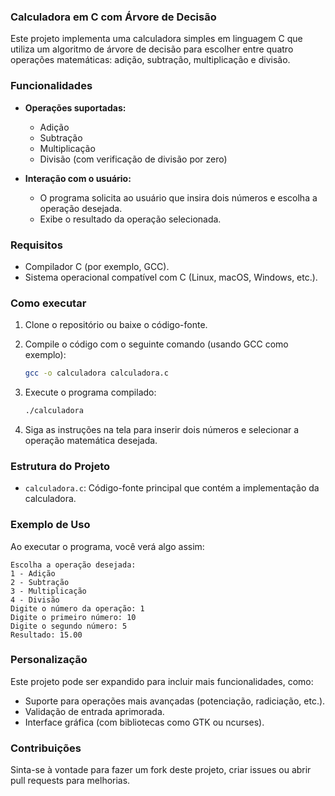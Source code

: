 ### Calculadora em C com Árvore de Decisão

Este projeto implementa uma calculadora simples em linguagem C que utiliza um algoritmo de árvore de decisão para escolher entre quatro operações matemáticas: adição, subtração, multiplicação e divisão.

### Funcionalidades

- **Operações suportadas:**
  - Adição
  - Subtração
  - Multiplicação
  - Divisão (com verificação de divisão por zero)
  
- **Interação com o usuário:**
  - O programa solicita ao usuário que insira dois números e escolha a operação desejada.
  - Exibe o resultado da operação selecionada.

### Requisitos

- Compilador C (por exemplo, GCC).
- Sistema operacional compatível com C (Linux, macOS, Windows, etc.).

### Como executar

1. Clone o repositório ou baixe o código-fonte.
2. Compile o código com o seguinte comando (usando GCC como exemplo):

   ```bash
   gcc -o calculadora calculadora.c
   ```

3. Execute o programa compilado:

   ```bash
   ./calculadora
   ```

4. Siga as instruções na tela para inserir dois números e selecionar a operação matemática desejada.

### Estrutura do Projeto

- `calculadora.c`: Código-fonte principal que contém a implementação da calculadora.

### Exemplo de Uso

Ao executar o programa, você verá algo assim:

```
Escolha a operação desejada:
1 - Adição
2 - Subtração
3 - Multiplicação
4 - Divisão
Digite o número da operação: 1
Digite o primeiro número: 10
Digite o segundo número: 5
Resultado: 15.00
```

### Personalização

Este projeto pode ser expandido para incluir mais funcionalidades, como:

- Suporte para operações mais avançadas (potenciação, radiciação, etc.).
- Validação de entrada aprimorada.
- Interface gráfica (com bibliotecas como GTK ou ncurses).
  
### Contribuições

Sinta-se à vontade para fazer um fork deste projeto, criar issues ou abrir pull requests para melhorias.